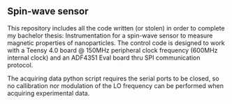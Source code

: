 ## Spin-wave sensor

This repository includes all the code written (or stolen) in order to complete my bachelor thesis: Instrumentation for a spin-wave sensor to measure magnetic properties of nanoparticles. 
The control code is designed to work with a Teensy 4.0 board @ 150MHz peripheral clock frequency (600MHz internal clock) and an ADF4351 Eval board thru SPI communication protocol.

The acquiring data python script requires the serial ports to be closed, so no callibration nor modulation of the LO frequency can be performed when acquiring experimental data. 
